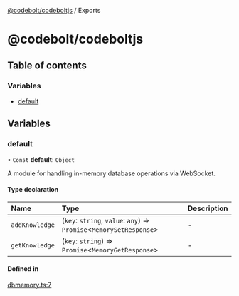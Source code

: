 [@codebolt/codeboltjs](README.md) / Exports

# @codebolt/codeboltjs

## Table of contents

### Variables

- [default](modules.md#default)

## Variables

### default

• `Const` **default**: `Object`

A module for handling in-memory database operations via WebSocket.

#### Type declaration

| Name | Type | Description |
| :------ | :------ | :------ |
| `addKnowledge` | (`key`: `string`, `value`: `any`) => `Promise`\<`MemorySetResponse`\> | - |
| `getKnowledge` | (`key`: `string`) => `Promise`\<`MemoryGetResponse`\> | - |

#### Defined in

[dbmemory.ts:7](https://github.com/codeboltai/codeboltjs/blob/1ae9852f107cfee4a652d6d80c0a92c9344ec151/src/modules/dbmemory.ts#L7)
